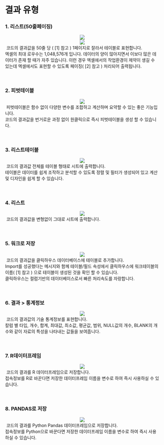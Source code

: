 
# 결과 유형
<style>
img{
image-rendering: -webkit-optimize-contrast;
transform: translateZ(0); 
backface-visibility: hidden;
}
</style>

<h3>1. 리스트(50줄페이징)</h3>

<div align=center> <img src="https://user-images.githubusercontent.com/57983744/203673027-0eefd6c2-6015-4e50-8dd3-6aa9c4d9add8.png"></div>
<div align=center> <img style="max-width:100%" src="https://i.esdrop.com/d/f/sygwj4wGwY/B9RVGaEZjS.png"></div>
&nbsp;코드의 결과값을 50줄 당 ( [1] 참고 ) 1페이지로 잘라서 테이블로 표현합니다.<br>
엑셀의 최대 로우수는 1,048,576개 입니다. 데이터의 양이 많아지면서 이보다 많은 데이터가 존재 할 때가 자주 있습니다. 이런 경우 엑셀에서의 작업환경이 제약이 생길 수 있는데 엑셀에서도 표현할 수 있도록 페이징( [2] 참고 ) 처리되어 출력됩니다.
<br><br><br>
<h3>2. 피벗테이블</h3>
<div align=center><img src="https://user-images.githubusercontent.com/57983744/203674956-f57cb597-83a1-409e-a0a9-b2ec35404dcd.png"></div>
&nbsp;피벗테이블은 함수 없이 다양한 변수를 조합하고 계산하며 요약할 수 있는 좋은 기능입니다.<br>
코드의 결과값을 번거로운 과정 없이 원클릭으로 즉시 피벗테이블을 생성 할 수 있습니다.
<br><br><br>
<h3>3. 리스트테이블</h3>
<div align=center><img src="https://user-images.githubusercontent.com/57983744/203675164-98c1a497-3fd0-4678-934e-f2992f09c57d.png"></div>
&nbsp;코드의 결과값 전체를 테이블 형태로 시트에 출력합니다.<br>
테이블은 데이터를 쉽게 조작하고 분석할 수 있도록 정렬 및 필터가 생성되어 있고 계산 및 디자인을 쉽게 할 수 있습니다.
<br><br><br>
<h3>4. 리스트</h3>
<div align=center><img src="https://user-images.githubusercontent.com/57983744/203675374-51dfe5d8-e685-485d-a779-1bc3db9c29bf.png"></div>
&nbsp;코드의 결과값을 변형없이 그대로 시트에 출력합니다.
<br><br><br>
<h3>5. 워크로 저장</h3>
<div align=center><img src="https://user-images.githubusercontent.com/57983744/203675574-688c63e7-2e1c-490b-8f51-598f13b85764.png"></div>
&nbsp;코드의 결과값을 클릭하우스 데이터베이스에 테이블로 추가합니다.<br>
Import를 성공했다는 메시지와 함께 테이블/필드 속성에서 클릭하우스에 워크테이블의 
이름( [1] 참고 ) 으로 테이블이 생성된 것을 확인 할 수 있습니다.<br>
클릭하우스는 컬럼기반의 데이터베이스로서 빠른 처리속도를 자랑합니다.
<br><br><br>
<h3>6. 결과 > 통계정보</h3>
<div align=center><img src="https://user-images.githubusercontent.com/57983744/203675890-344ad626-1d02-4845-b955-76022826ad22.png"></div>
&nbsp;코드의 결과값의 기술 통계정보를 표현합니다.<br>
칼럼 별 타입, 개수, 합계, 최대값, 최소값, 평균값, 범위, NULL값의 개수, BLANK의 개수와 같이 자료의 특성을 나타내는 값들을 보여줍니다.
<br><br><br>
<h3>7. R데이터프레임</h3>
<div align=center><img src="https://user-images.githubusercontent.com/57983744/203676428-e5c3878d-e843-472e-ab94-3627c7ce18be.png"></div>
&nbsp;코드의 결과를 R 데이터프레임으로 저장합니다.<br>
접속정보를 R로 바꾼다면 저장한 데이터프레임 이름을 변수로 하여 즉시 사용하실 수 있습니다.
<br><br><br>
<h3>8. PANDAS로 저장</h3>
<div align=center><img src="https://user-images.githubusercontent.com/57983744/203676554-7f09bd88-5208-4e44-8469-3f3235906cdb.png"></div>
&nbsp;코드의 결과를 Python Pandas 데이터프레임으로 저장합니다.<br>
접속정보를 Python으로 바꾼다면 저장한 데이터프레임 이름을 변수로 하여 즉시 사용하실 수 있습니다.